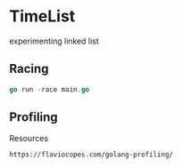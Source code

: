 # TimeList
experimenting linked list

## Racing
```go
go run -race main.go 
```

## Profiling
Resources
```html
https://flaviocopes.com/golang-profiling/
```

